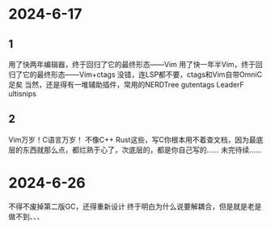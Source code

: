 # 2024-6-17
## 1
用了快两年编辑器，终于回归了它的最终形态——Vim
用了快一年半Vim，终于回归了它的最终形态——Vim+ctags
没错，连LSP都不要，ctags和Vim自带OmniC足矣
当然，还是得有一堆辅助插件，常用的NERDTree gutentags LeaderF ultisnips

## 2
Vim万岁！C语言万岁！
不像C++ Rust这些，写C你根本用不着查文档，因为最底层的东西就那么点，都烂熟于心了，次底层的，都是你自己写的……
未完待续……

# 2024-6-26
不得不废掉第二版GC，还得重新设计
终于明白为什么说要解耦合，但是就是老是做不到、、、
